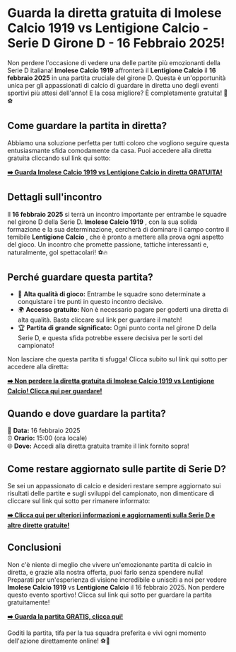 # Guarda la diretta gratuita di Imolese Calcio 1919 vs Lentigione Calcio - Serie D Girone D - 16 Febbraio 2025!

Non perdere l'occasione di vedere una delle partite più emozionanti della Serie D italiana! **Imolese Calcio 1919** affronterà il **Lentigione Calcio** il **16 febbraio 2025** in una partita cruciale del girone D. Questa è un'opportunità unica per gli appassionati di calcio di guardare in diretta uno degli eventi sportivi più attesi dell'anno! E la cosa migliore? È completamente gratuita! 📅⚽

## Come guardare la partita in diretta?

Abbiamo una soluzione perfetta per tutti coloro che vogliono seguire questa entusiasmante sfida comodamente da casa. Puoi accedere alla diretta gratuita cliccando sul link qui sotto:

[**➡️ Guarda Imolese Calcio 1919 vs Lentigione Calcio in diretta GRATUITA!**](https://tinyurl.com/livestreamfreeo?st=Imolese+Calcio+1919+vs+Lentigione+Calcio&si=gh)

## Dettagli sull'incontro

Il **16 febbraio 2025** si terrà un incontro importante per entrambe le squadre nel girone D della Serie D. **Imolese Calcio 1919** , con la sua solida formazione e la sua determinazione, cercherà di dominare il campo contro il temibile **Lentigione Calcio** , che è pronto a mettere alla prova ogni aspetto del gioco. Un incontro che promette passione, tattiche interessanti e, naturalmente, gol spettacolari! ⚽🔥

## Perché guardare questa partita?

- 🎯 **Alta qualità di gioco:** Entrambe le squadre sono determinate a conquistare i tre punti in questo incontro decisivo.
- 🌍 **Accesso gratuito:** Non è necessario pagare per goderti una diretta di alta qualità. Basta cliccare sul link per guardare il match!
- 🏆 **Partita di grande significato:** Ogni punto conta nel girone D della Serie D, e questa sfida potrebbe essere decisiva per le sorti del campionato!

Non lasciare che questa partita ti sfugga! Clicca subito sul link qui sotto per accedere alla diretta:

[**➡️ Non perdere la diretta gratuita di Imolese Calcio 1919 vs Lentigione Calcio! Clicca qui per guardare!**](https://tinyurl.com/livestreamfreeo?st=Imolese+Calcio+1919+vs+Lentigione+Calcio&si=gh)

## Quando e dove guardare la partita?

📅 **Data:** 16 febbraio 2025  
⏰ **Orario:** 15:00 (ora locale)  
🌐 **Dove:** Accedi alla diretta gratuita tramite il link fornito sopra!

## Come restare aggiornato sulle partite di Serie D?

Se sei un appassionato di calcio e desideri restare sempre aggiornato sui risultati delle partite e sugli sviluppi del campionato, non dimenticare di cliccare sul link qui sotto per rimanere informato:

[**➡️ Clicca qui per ulteriori informazioni e aggiornamenti sulla Serie D e altre dirette gratuite!**](https://tinyurl.com/livestreamfreeo?st=Imolese+Calcio+1919+vs+Lentigione+Calcio&si=gh)

## Conclusioni

Non c'è niente di meglio che vivere un'emozionante partita di calcio in diretta, e grazie alla nostra offerta, puoi farlo senza spendere nulla! Preparati per un'esperienza di visione incredibile e unisciti a noi per vedere **Imolese Calcio 1919** vs **Lentigione Calcio** il 16 febbraio 2025. Non perdere questo evento sportivo! Clicca sul link qui sotto per guardare la partita gratuitamente!

[**➡️ Guarda la partita GRATIS, clicca qui!**](https://tinyurl.com/livestreamfreeo?st=Imolese+Calcio+1919+vs+Lentigione+Calcio&si=gh)

Goditi la partita, tifa per la tua squadra preferita e vivi ogni momento dell'azione direttamente online! ⚽🎉
